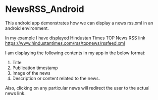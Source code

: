 # NewsRSS_Android
This android app demonstrates how we can display a news rss.xml in an android environment.

In my example I have displayed Hindustan Times TOP News RSS link https://www.hindustantimes.com/rss/topnews/rssfeed.xml

I am displaying the following contents in my app in the below format:

1) Title
2) Publication timestamp
3) Image of the news
4) Description or content related to the news.

Also, clicking on any particular news will redirect the user to the actual news link.
